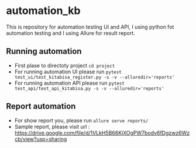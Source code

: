 # automation_kb
This is repository for automation testing UI and API, I using python fot automation testing and I using Allure for result report.

## Running automation
- First plase to directoty project `cd project`
- For running automation UI please run `pytest test_ui/test_kitabisa_register.py -s -v --alluredir='reports'`
- For running automation API please run `pytest test_api/test_api_kitabisa.py -s -v --alluredir='reports'`

## Report automation
- For show report you, please run `allure serve reports/`
- Sample report, please visit url : https://drive.google.com/file/d/1VLkH5B66KjXOgPW7bodv6fDgzwz6Wzcb/view?usp=sharing
